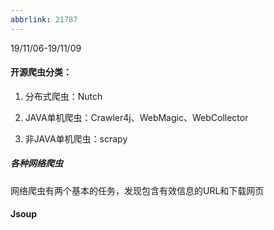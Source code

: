 ```yaml
---
abbrlink: 21787
---
```

19/11/06-19/11/09
#### 开源爬虫分类：  
1. 分布式爬虫：Nutch  

2. JAVA单机爬虫：Crawler4j、WebMagic、WebCollector  

3. 非JAVA单机爬虫：scrapy  

##### 各种网络爬虫
网络爬虫有两个基本的任务，发现包含有效信息的URL和下载网页



#### Jsoup